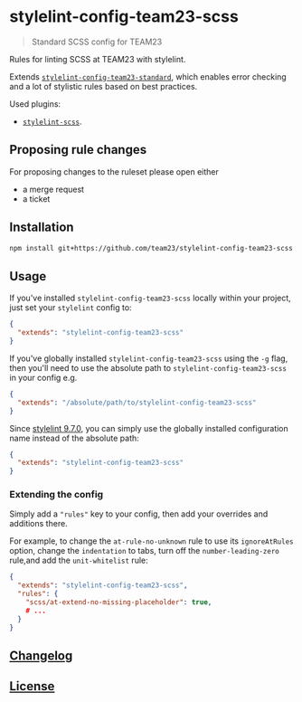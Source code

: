 # stylelint-config-team23-scss

> Standard SCSS config for TEAM23

Rules for linting SCSS at TEAM23 with stylelint.  

Extends [`stylelint-config-team23-standard`](https://github.com/team23/stylelint-config-team23-standard), which
enables error checking and a lot of stylistic rules based on best practices.

Used plugins:

-   [`stylelint-scss`](https://github.com/kristerkari/stylelint-scss).

## Proposing rule changes

For proposing changes to the ruleset please open either

-   a merge request
-   a ticket

## Installation

```bash
npm install git+https://github.com/team23/stylelint-config-team23-scss --save-dev
```

## Usage

If you've installed `stylelint-config-team23-scss` locally within your project, just set your `stylelint` config to:

```json
{
  "extends": "stylelint-config-team23-scss"
}
```

If you've globally installed `stylelint-config-team23-scss` using the `-g` flag, then you'll need to use the absolute path to `stylelint-config-team23-scss` in your config e.g.

```json
{
  "extends": "/absolute/path/to/stylelint-config-team23-scss"
}
```

Since [stylelint 9.7.0](https://github.com/stylelint/stylelint/blob/9.7.0/CHANGELOG.md#970), you can simply use the globally installed configuration name instead of the absolute path:

```json
{
  "extends": "stylelint-config-team23-scss"
}
```

### Extending the config

Simply add a `"rules"` key to your config, then add your overrides and additions there.

For example, to change the `at-rule-no-unknown` rule to use its `ignoreAtRules` option, change the `indentation` to tabs, turn off the `number-leading-zero` rule,and add the `unit-whitelist` rule:

```json
{
  "extends": "stylelint-config-team23-scss",
  "rules": {
    "scss/at-extend-no-missing-placeholder": true,
    # ...
  }
}
```

## [Changelog](CHANGELOG.md)

## [License](LICENSE)
